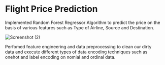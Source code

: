# Flight Price Prediction 

Implemented Random Forest Regressor Algorithm to predict the price on the basis of various features such as Type of Airline, Source and Destination.

![Screenshot (2)](https://user-images.githubusercontent.com/68101064/149600063-318116ac-0b13-4d95-8b40-165cb83c3c79.png)



Perfomed feature engineering and data preprocessing to clean our dirty data and execute different types of data encoding techniques such as onehot and label encoding on nomial and ordinal data.




